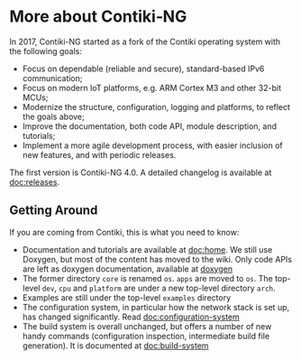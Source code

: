 # More about Contiki‐NG

In 2017, Contiki-NG started as a fork of the Contiki operating system with the following goals:
* Focus on dependable (reliable and secure), standard-based IPv6 communication;
* Focus on modern IoT platforms, e.g. ARM Cortex M3 and other 32-bit MCUs;
* Modernize the structure, configuration, logging and platforms, to reflect the goals above;
* Improve the documentation, both code API, module description, and tutorials;
* Implement a more agile development process, with easier inclusion of new features, and with periodic releases.

The first version is Contiki-NG 4.0.
A detailed changelog is available at [doc:releases].

## Getting Around
If you are coming from Contiki, this is what you need to know:
* Documentation and tutorials are available at [doc:home]. We still use Doxygen, but most of the content has moved to the wiki. Only code APIs are left as doxygen documentation, available at [doxygen]
* The former directory `core` is renamed `os`. `apps` are moved to `os`. The top-level `dev`, `cpu` and `platform` are under a new top-level directory `arch`.
* Examples are still under the top-level `examples` directory
* The configuration system, in particular how the network stack is set up, has changed significantly. Read [doc:configuration-system]
* The build system is overall unchanged, but offers a number of new handy commands (configuration inspection, intermediate build file generation). It is documented at [doc:build-system]

[doxygen]: https://contiki-ng.readthedocs.io/en/develop/_api/index.html
[doc:home]: https://docs.contiki-ng.org/
[doc:configuration-system]: /doc/getting-started/The-Contiki-NG-configuration-system.md
[doc:build-system]: /doc/getting-started/The-Contiki-NG-build-system.md
[doc:releases]: https://github.com/contiki-ng/contiki-ng/releases
